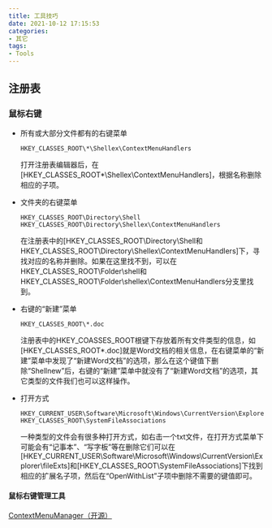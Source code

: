 ```yaml
---
title: 工具技巧
date: 2021-10-12 ‏‎17:15:53
categories:
- 其它
tags:
- Tools
---
```


## 注册表

### 鼠标右键

- 所有或大部分文件都有的右键菜单

  ```
  HKEY_CLASSES_ROOT\*\Shellex\ContextMenuHandlers
  ```

  打开注册表编辑器后，在[HKEY_CLASSES_ROOT\*\Shellex\ContextMenuHandlers]，根据名称删除相应的子项。

- 文件夹的右键菜单

  ```
  HKEY_CLASSES_ROOT\Directory\Shell
  HKEY_CLASSES_ROOT\Directory\Shellex\ContextMenuHandlers
  ```

  在注册表中的[HKEY_CLASSES_ROOT\Directory\Shell和HKEY_CLASSES_ROOT\Directory\Shellex\ContextMenuHandlers]下，寻找对应的名称并删除。如果在这里找不到，可以在HKEY_CLASSES_ROOT\Folder\shell和HKEY_CLASSES_ROOT\Folder\shellex\ContextMenuHandlers分支里找到。

- 右键的“新建”菜单

  ```
  HKEY_CLASSES_ROOT\*.doc
  ```

  注册表中的HKEY_COASSES_ROOT根键下存放着所有文件类型的信息，如[HKEY_CLASSES_ROOT\*.doc]就是Word文档的相关信息，在右键菜单的“新建”菜单中发现了“新建Word文档”的选项，那么在这个键值下删除“Shellnew”后，右键的“新建”菜单中就没有了“新建Word文档”的选项，其它类型的文件我们也可以这样操作。

- 打开方式

  ```
  HKEY_CURRENT_USER\Software\Microsoft\Windows\CurrentVersion\Explorer\fileExts
  HKEY_CLASSES_ROOT\SystemFileAssociations
  ```

  一种类型的文件会有很多种打开方式，如右击一个txt文件，在打开方式菜单下可能会有“记事本”、“写字板”等在删除它们可以在[HKEY_CURRENT_USER\Software\Microsoft\Windows\CurrentVersion\Explorer\fileExts]和[HKEY_CLASSES_ROOT\SystemFileAssociations]下找到相应的扩展名子项，然后在“OpenWithList”子项中删除不需要的键值即可。

#### 鼠标右键管理工具

[ContextMenuManager（开源）](https://github.com/BluePointLilac/ContextMenuManager)

